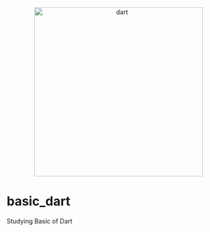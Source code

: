
<div align= "center">
  <img align="center" alt="dart" src="https://img.shields.io/badge/Dart-38738f?style=for-the-badge&logo=dart&logoColor=61bde8" width="380">
</div>

# basic_dart

Studying Basic of Dart
